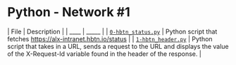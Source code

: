 # Python - Network #1

| File | Description |
| ____ | _____ |
| [`0-hbtn_status.py`](0-hbtn_status.py) | Python script that fetches https://alx-intranet.hbtn.io/status |
| [`1-hbtn_header.py`](1-hbtn_header.py) | Python script that takes in a URL, sends a request to the URL and displays the value of the X-Request-Id variable found in the header of the response. |
